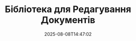 ---
############################# Static ############################
layout: "family"
date:  2025-08-08T14:47:02
draft: false

product: "Redaction"
product_tag: "redaction"

lang: uk

############################# Head ############################
head_title: "Рішення для редагування документів. Редагуйте або видаляйте будь-які чутливі дані."
head_description: "Видаляйте, приховуйте або ховайте текст, зображення або метадані у PDF, Word документах, Excel таблицях, PowerPoint презентаціях, зображеннях та інших файлах. Використовуйте нашу бібліотеку у своїх додатках на .NET, Java, Python або у хмарі."

############################# Header ############################
title: "Бібліотека для Редагування Документів"
description:  |
  Приховуйте або видаляйте приватну інформацію з різних типів файлів.

  Редагуйте текст або зображення, щоб усунути чутливий контент.

  Управляйте метаданими файлів за допомогою наших розширених можливостей.

############################# Supported Platforms ###############################
supported_platforms:
  enable: true
  head_title: "Виберіть свою платформу"
  title: "Платформна Незалежність"
  description: "Бібліотека GroupDocs.Redaction підтримує наступні операційні системи та фреймворки:"
  details_link_title: "Дізнайтеся більше"

  items:
    # items loop
    - title: ".NET"
      description: GroupDocs.Redaction .NET 
      color: "blue"
      tag: "net"
      link: "/redaction/net/"
      features_link: "https://docs.groupdocs.com/redaction/net/system-requirements/"
      features:
          # features loop
          - rows: "2"
            content: |
                    .NET Framework 4.6.2 or higher <br> .NET Core 3.1 or higher
      
          # features loop
          - rows: "4"
            content: |
                    Windows <br> Linux <br> Mac OS <br> Microsoft Azure
      
          # features loop
          - rows: "3"
            content: |
                    Microsoft Visual Studio <br> JetBrains Rider <br> Microsoft Visual Code
      
          # features loop
          - rows: "1"
            content: |
                    30+ file formats
      

    # items loop
    - title: "Java"
      description: GroupDocs.Redaction Java
      color: "red"
      tag: "java"
      link: "/redaction/java/"
      features_link: "https://docs.groupdocs.com/redaction/java/system-requirements/"
      features:
          # features loop
          - rows: "2"
            content: |
                    Java 8 or higher <br> Kotlin
      
          # features loop
          - rows: "4"
            content: |
                    Windows <br> Linux <br> Mac OS
      
          # features loop
          - rows: "3"
            content: |
                    IntelliJ IDEA <br> Eclipse <br> NetBeans
      
          # features loop
          - rows: "1"
            content: |
                    30+ file formats

    # items loop
    - title: "Python"
      description: GroupDocs.Redaction Python
      color: "yellow"
      tag: "python-net"
      link: "/redaction/python-net/"
      features_link: "https://docs.groupdocs.com/redaction/python-net/system-requirements/"
      features:
          # features loop
          - rows: "2"
            content: |
                    Python 3.9+ and .Net 6+
      
          # features loop
          - rows: "4"
            content: |
                    Windows <br> Linux <br> Mac OS
      
          # features loop
          - rows: "3"
            content: |
                    IDLE <br> PyCharm <br> Visual Studio Code
      
          # features loop
          - rows: "1"
            content: |
                    30+ file formats

############################# Features ###############################
features:
  enable: true
  title: "GroupDocs.Redaction на Перший Погляд"
  description: "Рішення для управління контентом у PDF, Office документах, зображеннях та інших бізнес-файлах."

  items:
    # items loop
    - icon: "text"
      title: "Видалення або Редагування Тексту"
      content: "Знаходьте та редагуйте чутливий текст у ваших документах без зайвих зусиль."

    # items loop
    - icon: "image"
      title: "Редагування Зображень"
      content: "Приховуйте області зображень у ваших файлах без додаткових зусиль."

    # items loop
    - icon: "template"
      title: "Управління Метаданими"
      content: "Видаляйте або замінюйте метадані, такі як автор у Word документах або EXIF дані в зображеннях."

    # items loop
    - icon: "pdf"
      title: "Розширені Можливості"
      content: "Шукайте дані для редагування за допомогою регулярних виразів або інтеграції ШІ."

############################# Code samples ############################
code_samples:
  enable: true
  title: "GroupDocs.Redaction Приклади Коду"
  description: "Типові випадки використання операцій редагування GroupDocs.Redaction."
  items:
    # code sample loop
    - title: "Як Редагувати Текст у PDF Документах"
      content: |
       GroupDocs.Redaction - це найкраще рішення для редагування тексту у ваших документах всього за кілька кроків.
      samples:
        - language: "C#"
          color: "blue"
          content: |
            ```csharp {style=abap}   
            // Передайте шлях до файлу, який потрібно редагувати, в екземпляр Redactor
            using (Redactor redactor  = new Redactor("source.pdf"))
            {
                // Надайте параметри редагування
                var redaction = new ExactPhraseRedaction("Sensitive data", new ReplacementOptions("[hidden]"));

                // Редагуйте та збережіть результат
                redactor.Apply(redaction);

                var outputFile = redactor.Save();
            }   
            ```
        - language: "Java"
          color: "red"
          content: |
            ```java {style=abap}   
            // Передайте шлях до файлу, який потрібно редагувати, в екземпляр Redactor
            final Redactor redactor  = new Redactor("source.pdf");

            try 
            {
                // Надайте параметри редагування
                ExactPhraseRedaction redaction = new ExactPhraseRedaction("Sensitive data", new ReplacementOptions("[hidden]"));

                // Редагуйте та збережіть результат
                redactor.apply(redaction);
                redactor.save();
            }
            finally { redactor.close(); } 
            ```
        - language: "Python"
          color: "yellow"
          content: |
            ```python {style=abap}
            import groupdocs.redaction as gr
            import groupdocs.redaction.options as gro
            import groupdocs.redaction.redactions as grr

            def run():

                # Передайте шлях до файлу, який потрібно редагувати, в екземпляр Redactor
                with gr.Redactor("source.pdf") as redactor:

                    # Надайте параметри редагування
                    repl_opt = grr.ReplacementOptions("[hidden]")
                    ex_red = grr.ExactPhraseRedaction("Sensitive data", repl_opt)

                    # Редагуйте та збережіть результат
                    result = redactor.apply(ex_red)
        
                    so = gro.SaveOptions()
                    so.add_suffix = True
                    so.rasterize_to_pdf = False
                    result_path = redactor.save(so)
            ```

############################# Supported Formats ###############################
formats:
  enable: true
  title: "Підтримується 30+ Форматів Файлів"
  description: "GroupDocs.Redaction підтримує операції редагування у всіх широко використовуваних бізнесових форматах файлів."

############################# Metrics ###############################
metrics:
  enable: true
  title: "GroupDocs.Redaction Досягнення"
  description: "Досліджуйте ключові метрики, що підкреслюють успіх нашої бібліотеки"

  items:
    # items loop
    - number: "40+"
      title: "Підтримувані Формати"
      content: "GroupDocs.Redaction підтримує операції з більш ніж 30 широко використовуваними формами файлів."

    # items loop
    - number: "440k"
      title: "Завантаження з NuGet"
      content: "GroupDocs.Redaction для .NET було завантажено понад 440 000 разів з NuGet."

    # items loop
    - number: "12k"
      title: "Завантаження з Maven"
      content: "GroupDocs.Redaction має понад 12 000 завантажень на Maven, пропонуючи потужні функції редагування для Java."

    # items loop
    - number: "140+"
      title: "Задоволені Клієнти"
      content: "Як глобальні корпорації, так і окремі розробники покладаються на продукцію GroupDocs для створення інноваційних рішень."


############################# Customers ###############################
customers:
  enable: true
  title: "Наші Задоволені Клієнти"
  description: "Бібліотеки GroupDocs користуються довірою визнаних і поважаних брендів по всьому світу."

  items:
    # items loop
    - title: "BenQ Corporation"
      logo: "benq"
      
    # items loop
    - title: "Nasdaq Stock Market"
      logo: "nasdaq"
      
    # items loop
    - title: "AT&T Inc."
      logo: "att"
      
    # items loop
    - title: "Customer logo AstraZeneca"
      logo: "astrazeneca"
      
    # items loop
    - title: "Central Bank of Argentina"
      logo: "argentinacentralbank"
      
    # items loop
    - title: "Roche Holding AG"
      logo: "roche"
      
    # items loop
    - title: "Capita"
      logo: "capita"
      
    # items loop
    - title: "Axa S.A."
      logo: "axa"
      
    # items loop
    - title: "Instructure Inc."
      logo: "instructure"
      
    # items loop
    - title: "Wipro"
      logo: "wipro"


############################# Actions ###############################
actions:
  enable: true
  title: "Готові Розпочати?"
  description: "Спробуйте функції GroupDocs.Redaction безкоштовно на вашій платформі."

  items:
    # items loop
    - title: ".NET"
      color: "blue"
      link: "/redaction/net/"

    # items loop
    - title: "Java"
      color: "red"
      link: "/redaction/java/"

    # items loop
    - title: "Node.js"
      color: "yellow"
      link: "/redaction/python-net/"   

############################# FAQ ###############################
faq:
  enable: true
  title: "Поширені Запитання"
  description: "Відповіді на найбільш поширені запитання."

  items:
    # items loop
    - question: "Чи потребує бібліотека GroupDocs.Redaction стороннього програмного забезпечення для обробки документів?"
      answer: "GroupDocs.Redaction не потребує зовнішнього програмного забезпечення, такого як Adobe Acrobat, Microsoft Office та ін."

    # items loop
    - question: "Чи можу я спробувати бібліотеку GroupDocs.Redaction перед придбанням?"
      answer: "Так, ви можете спробувати GroupDocs.Redaction без купівлі ліцензії. Вона працює в пробному режимі, який додає пробні позначки й обмежує вихід до перших 3-х сторінок. Для тестування без обмежень запитайте тимчасову ліцензію на 30 днів. Для детальнішої інформації [дивіться](https://purchase.groupdocs.com/temporary-license/)."

    # items loop
    - question: "Які варіанти ліцензій доступні?"
      answer: "Ми пропонуємо кілька типів ліцензій залежно від ваших потреб у розробці та розповсюдженні. Сюди входять ліцензії, засновані на розробниках, на сайті та лічильники залежно від використання. Дізнайтеся більше [тут](https://purchase.groupdocs.com/pricing/redaction/net/)."

############################# Cloud Links ###############################
cloud_links:
  enable: true
  title: "GroupDocs.Redaction API з Низьким Кодом"
  description: "Інтегруйте редагування документів у будь-який додаток, використовуючи наш хмарний REST API."
  
  items:
    # items loop
    - title: "GroupDocs.Redaction Cloud for cURL"
      content: "Використовуйте команди cURL з нашим хмарним RESTful API для редагування документів в широкому спектрі підтримуваних форматів файлів."
      icon: "groupdocs_redaction-for-curl"
      link: "https://products.groupdocs.cloud/redaction/curl"

    # items loop
    - title: "GroupDocs.Redaction Cloud for .NET"
      content: "Витягуйте зображення, текст і метадані або редагуйте документи, використовуючи шаблони в Microsoft .NET додатках."
      icon: "groupdocs_redaction-for-net"
      link: "https://products.groupdocs.cloud/redaction/net"

    # items loop
    - title: "GroupDocs.Redaction Cloud for Java"
      content: "Java SDK для редагування документів та витягнення даних у ваших Java-додатках."
      icon: "groupdocs_redaction-for-java"
      link: "https://products.groupdocs.cloud/redaction/java"

############################# App links ###############################
app_links:
  enable: true
  title: "GroupDocs.Redaction Безкодові Додатки"
  description: "Веб-додаток, який дозволяє редагувати понад 30 популярних форматів файлів безпосередньо у вашому браузері."

  items:
    # items loop
    - title: "GroupDocs.Redaction Total"
      content: "Безкоштовний онлайн-інструмент для редагування Word, Excel, PowerPoint, PDF та понад 30 інших типів файлів."
      icon: "groupdocs_redaction-app"
      link: "https://products.groupdocs.app/redaction/total"

    # items loop
    - title: "GroupDocs.Redaction DOCX"
      content: "Редагуйте Word документи у вашому браузері та витягуйте зображення, текст або метадані."
      icon: "groupdocs_words-app"
      link: "https://products.groupdocs.app/redaction/docx"

    # items loop
    - title: "GroupDocs.Redaction PDF"
      content: "Безкоштовний інструмент для редагування PDF, який працює на будь-якому пристрої чи платформі без обмежень."
      icon: "groupdocs_pdf-app"
      link: "https://products.groupdocs.app/redaction/pdf"


      


---